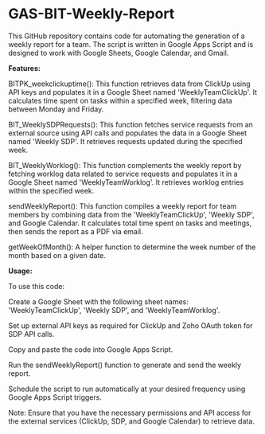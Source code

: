 # GAS-BIT-Weekly-Report

This GitHub repository contains code for automating the generation of a weekly report for a team. The script is written in Google Apps Script and is designed to work with Google Sheets, Google Calendar, and Gmail.

**Features:**

BITPK_weekclickuptime(): This function retrieves data from ClickUp using API keys and populates it in a Google Sheet named 'WeeklyTeamClickUp'. It calculates time spent on tasks within a specified week, filtering data between Monday and Friday.

BIT_WeeklySDPRequests(): This function fetches service requests from an external source using API calls and populates the data in a Google Sheet named 'Weekly SDP'. It retrieves requests updated during the specified week.

BIT_WeeklyWorklog(): This function complements the weekly report by fetching worklog data related to service requests and populates it in a Google Sheet named 'WeeklyTeamWorklog'. It retrieves worklog entries within the specified week.

sendWeeklyReport(): This function compiles a weekly report for team members by combining data from the 'WeeklyTeamClickUp', 'Weekly SDP', and Google Calendar. It calculates total time spent on tasks and meetings, then sends the report as a PDF via email.

getWeekOfMonth(): A helper function to determine the week number of the month based on a given date.

**Usage:**

To use this code:

Create a Google Sheet with the following sheet names: 'WeeklyTeamClickUp', 'Weekly SDP', and 'WeeklyTeamWorklog'.

Set up external API keys as required for ClickUp and Zoho OAuth token for SDP API calls.

Copy and paste the code into Google Apps Script.

Run the sendWeeklyReport() function to generate and send the weekly report.

Schedule the script to run automatically at your desired frequency using Google Apps Script triggers.

Note: Ensure that you have the necessary permissions and API access for the external services (ClickUp, SDP, and Google Calendar) to retrieve data.

